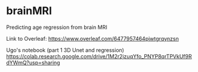 # brainMRI
Predicting age regression from brain MRI

Link to Overleaf: 
https://www.overleaf.com/6477957464pjwtgrqynzsn


Ugo's notebook (part 1 3D Unet and regression)
https://colab.research.google.com/drive/1M2r2jzuqYfo_PNYP8qrTPVkUf9RdYWmQ?usp=sharing
